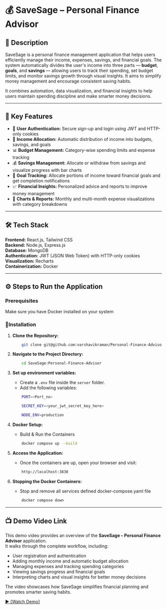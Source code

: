 # 💰 SaveSage – Personal Finance Advisor

## 🧩 Description

SaveSage is a personal finance management application that helps users efficiently manage their income, expenses, savings, and financial goals. The system automatically divides the user's income into three parts — **budget**, **goals**, and **savings** — allowing users to track their spending, set budget limits, and monitor savings growth through visual insights. It aims to simplify money management and encourage consistent saving habits.

It combines automation, data visualization, and financial insights to help users maintain spending discipline and make smarter money decisions.

---

## 🚀 Key Features

- 🔐 **User Authentication:** Secure sign-up and login using JWT and HTTP-only cookies  
- 💸 **Income Allocation:** Automatic distribution of income into budgets, savings, and goals  
- 📊 **Budget Management:** Category-wise spending limits and expense tracking  
- 💰 **Savings Management:** Allocate or withdraw from savings and visualize progress with bar charts  
- 🎯 **Goal Tracking:** Allocate portions of income toward financial goals and get completion notifications  
- 📈 **Financial Insights:** Personalized advice and reports to improve money management  
- 🧠 **Charts & Reports:** Monthly and multi-month expense visualizations with category breakdowns  

---

## 🛠️ Tech Stack

**Frontend:** React.js, Tailwind CSS  
**Backend:** Node.js, Express.js  
**Database:** MongoDB  
**Authentication:** JWT (JSON Web Token) with HTTP-only cookies  
**Visualization:** Recharts  
**Containerization:** Docker  

---

## ⚙️ Steps to Run the Application
### Prerequisites

Make sure you have Docker installed on your system

### 🔧Installation

1. **Clone the Repository:**  

    ```bash
        git clone git@github.com:varshavikraman/Personal-Finance-Advisor.git
    ```

2. **Navigate to the Project Directory:**  

    ```bash
        cd SaveSage:Personal-Finance-Advisor
    ```

3. **Set up environment variables:** 
 
   - Create a `.env` file inside the `server` folder.  
   - Add the following variables:

    ```bash
        PORT=<Port_no>

        SECRET_KEY=<your_jwt_secret_key_here>

        NODE_ENV=production
    ```
 

4. **Docker Setup:** 

    - Build & Run the Containers

    ```bash
        docker compose up --build
    ```

5. **Access the Application:**  

   - Once the containers are up, open your browser and visit: 

    ```bash
        http://localhost:3838
    ``` 

6. **Stopping the Docker Containers:**

    - Stop and remove all services defined docker-compose.yaml file

    ```bash
        docker compose down
    ```
---

## 📺 Demo Video Link

This demo video provides an overview of the **SaveSage – Personal Finance Advisor** application.  
It walks through the complete workflow, including:
- User registration and authentication  
- Adding monthly income and automatic budget allocation  
- Managing expenses and tracking spending categories  
- Viewing savings progress and financial goals  
- Interpreting charts and visual insights for better money decisions  

The video showcases how SaveSage simplifies financial planning and promotes smarter saving habits.

<a href="https://drive.google.com/file/d/1VTu9Ml4QhrI0Iu2nhDjDViLdLO9HmvNo/view?usp=drive_link" target="_blank">▶️ [Watch Demo]</a>  
